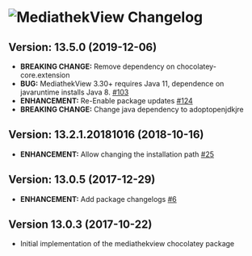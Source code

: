 # ![MediathekView Changelog](https://img.shields.io/badge/MediathekView-Package%20Changelog-blue.svg?style=for-the-badge)

## Version: 13.5.0 (2019-12-06)

- **BREAKING CHANGE:** Remove dependency on chocolatey-core.extension
- **BUG:** MediathekView 3.30+ requires Java 11, dependence on javaruntime installs Java 8. [#103](https://github.com/AdmiringWorm/chocolatey-packages/issues/103)
- **ENHANCEMENT:** Re-Enable package updates [#124](https://github.com/AdmiringWorm/chocolatey-packages/issues/124)
- **BREAKING CHANGE:** Change java dependency to adoptopenjdkjre

## Version: 13.2.1.20181016 (2018-10-16)

- **ENHANCEMENT:** Allow changing the installation path [#25](https://github.com/AdmiringWorm/chocolatey-packages/issues/25)

## Version: 13.0.5 (2017-12-29)

- **ENHANCEMENT:** Add package changelogs [#6](https://github.com/AdmiringWorm/chocolatey-packages/issues/6)

## Version 13.0.3 (2017-10-22)

- Initial implementation of the mediathekview chocolatey package
